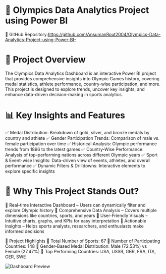 # 🏅 Olympics Data Analytics Project using Power BI
  📌 GitHub Repository:https://github.com/AnsumanRout2004/Olympics-Data-Analytics-Project-using-Power-BI-

# 📌 Project Overview
 The Olympics Data Analytics Dashboard is an interactive Power BI project that provides comprehensive insights into Olympic Games history, covering medal statistics, athlete performance, country-wise participation, 
 and more. This project is designed to explore trends, uncover key insights, and enhance data-driven decision-making in sports analytics.

# 📊 Key Insights and Features
 ✅ Medal Distribution: Breakdown of gold, silver, and bronze medals by country and athlete
 ✅ Gender Participation Trends: Comparison of male vs. female participation over time
 ✅ Historical Analysis: Olympic performance trends from 1896 to the latest games
 ✅ Country-Wise Performance: Analysis of top-performing nations across different Olympic years
 ✅ Sport & Event-wise Insights: Data-driven view of events, athletes, and overall performance
 ✅ Dynamic Filters & Drilldowns: Interactive elements to explore specific insights

# 🚀 Why This Project Stands Out?
 🔹 Real-time Interactive Dashboard – Users can dynamically filter and explore Olympic history
 🔹 Comprehensive Data Analysis – Covers multiple dimensions like countries, sports, and years
 🔹 User-Friendly Visuals – Intuitive charts, graphs, and KPIs for easy interpretation
 🔹 Actionable Insights – Helps sports analysts, researchers, and enthusiasts make informed decisions

🌟 Project Highlights
📌 Total Number of Sports: 67
📌 Number of Participating Countries: 148
📌 Gender-Based Medal Distribution: Male (72.53%) vs Female (27.47%)
📌 Top Performing Countries: USA, USSR, GBR, FRA, ITA, GER, SWE


![Dashboard Preview](dashboard.png)
